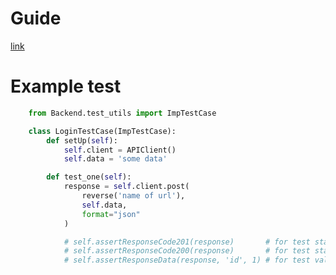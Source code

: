 # Guide

[link](http://toastdriven.com/blog/2011/apr/10/guide-to-testing-in-django/)

# Example test

```python
    from Backend.test_utils import ImpTestCase

    class LoginTestCase(ImpTestCase):
        def setUp(self):
            self.client = APIClient()
            self.data = 'some data'

        def test_one(self):
            response = self.client.post(
                reverse('name of url'),
                self.data,
                format="json"
            )

            # self.assertResponseCode201(response)       # for test status code
            # self.assertResponseCode200(response)       # for test status code
            # self.assertResponseData(response, 'id', 1) # for test value in data key
```
